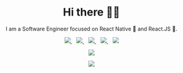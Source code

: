 <h1 align='center'>Hi there 👋🏾</h1>

<p align='center'>I am a Software Engineer focused on React Native 💙 and React.JS 💛. </p>

<p align='center'>
<a href="https://twitter.com/iamsachindexter">
  <img src="https://img.shields.io/badge/twitter-%231DA1F2.svg?&style=for-the-badge&logo=twitter&logoColor=white" />
</a>&nbsp;&nbsp;
<a href="https://www.linkedin.com/in/sachin-kumar-8b1706153">
  <img src="https://img.shields.io/badge/linkedin-%230077B5.svg?&style=for-the-badge&logo=linkedin&logoColor=white" />
</a>&nbsp;&nbsp;
<a href="#">
  <img src="https://img.shields.io/badge/medium-%2312100E.svg?&style=for-the-badge&logo=medium&logoColor=white" />
</a>&nbsp;&nbsp;
<a href="mailto:abhinavc314@gmail.com">
  <img src="https://img.shields.io/badge/email me-%23D14836.svg?&style=for-the-badge&logo=gmail&logoColor=white" />
</a>&nbsp;&nbsp;
<img src="https://gpvc.arturio.dev/abhinavc314" />
</p>
<p align='center'><a href="https://github.com/iampawan">
  <img align="center" src="https://github-readme-stats.vercel.app/api/top-langs/?username=dexter00786&theme=dark&hide_langs_below=1" />
</a></p>

<p align='center'>
<img src="https://github-readme-stats.vercel.app/api?username=dexter00786&theme=transparent&show_icons=true&title_color=ffffff&icon_color=bb2acf&text_color=daf7dc&bg_color=191919">
</p>
